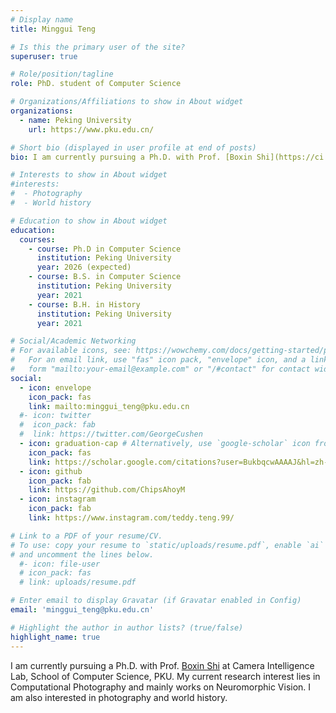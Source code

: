```yaml
---
# Display name
title: Minggui Teng

# Is this the primary user of the site?
superuser: true

# Role/position/tagline
role: PhD. student of Computer Science

# Organizations/Affiliations to show in About widget
organizations:
  - name: Peking University
    url: https://www.pku.edu.cn/

# Short bio (displayed in user profile at end of posts)
bio: I am currently pursuing a Ph.D. with Prof. [Boxin Shi](https://ci.idm.pku.edu.cn/) at Camera Intelligence Lab, PKU. My current research interest lies on Computational Photography and Computer Vision.

# Interests to show in About widget
#interests:
#  - Photography
#  - World history

# Education to show in About widget
education:
  courses:
    - course: Ph.D in Computer Science
      institution: Peking University
      year: 2026 (expected)
    - course: B.S. in Computer Science
      institution: Peking University
      year: 2021
    - course: B.H. in History
      institution: Peking University
      year: 2021

# Social/Academic Networking
# For available icons, see: https://wowchemy.com/docs/getting-started/page-builder/#icons
#   For an email link, use "fas" icon pack, "envelope" icon, and a link in the
#   form "mailto:your-email@example.com" or "/#contact" for contact widget.
social:
  - icon: envelope
    icon_pack: fas
    link: mailto:minggui_teng@pku.edu.cn
  #- icon: twitter
  #  icon_pack: fab
  #  link: https://twitter.com/GeorgeCushen
  - icon: graduation-cap # Alternatively, use `google-scholar` icon from `ai` icon pack
    icon_pack: fas
    link: https://scholar.google.com/citations?user=BukbqcwAAAAJ&hl=zh-CN&oi=ao
  - icon: github
    icon_pack: fab
    link: https://github.com/ChipsAhoyM
  - icon: instagram
    icon_pack: fab
    link: https://www.instagram.com/teddy.teng.99/

# Link to a PDF of your resume/CV.
# To use: copy your resume to `static/uploads/resume.pdf`, enable `ai` icons in `params.toml`,
# and uncomment the lines below.
  #- icon: file-user
  # icon_pack: fas
  # link: uploads/resume.pdf

# Enter email to display Gravatar (if Gravatar enabled in Config)
email: 'minggui_teng@pku.edu.cn'

# Highlight the author in author lists? (true/false)
highlight_name: true
---
```

I am currently pursuing a Ph.D. with Prof. [Boxin Shi](https://ci.idm.pku.edu.cn/) at Camera Intelligence Lab, School of Computer Science, PKU. My current research interest lies in Computational Photography and mainly works on Neuromorphic Vision. I am also interested in photography and world history.